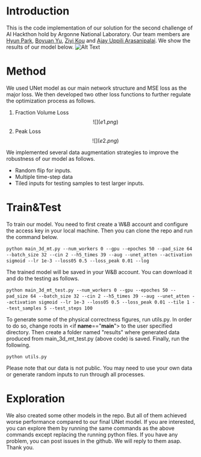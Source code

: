 # Introduction
This is the code implementation of our solution for the second challenge of AI Hackthon hold by Argonne National Laboratory. Our team members are [Hyun Park](https://www.linkedin.com/in/hyun-park-08196a148/), [Boyuan Yu](https://www.linkedin.com/in/boyuan-yu-92940b196/), [Ziyi Kou](https://ziyikou.me/) and [Ajay Uppili Arasanipalai](https://www.linkedin.com/in/ajayuppili). We show the results of our model below.
![Alt Text](test1.gif)

# Method
We used UNet model as our main network structure and MSE loss as the major loss. We then developed two other loss functions to further regulate the optimization process as follows. 
1. Fraction Volume Loss
$$
![](e1.png)
$$
2. Peak Loss
$$
![](e2.png)
$$

We implemented several data augmentation strategies to improve the robustness of our model as follows.
* Random flip for inputs.
* Multiple time-step data
* Tiled inputs for testing samples to test larger inputs.

# Train&Test
To train our model. You need to first create a W&B account and configure the access key in your local machine. Then you can clone the repo and run the command below.

    python main_3d_mt.py --num_workers 0 --gpu --epoches 50 --pad_size 64 --batch_size 32 --cin 2 --h5_times 39 --aug --unet_atten --activation sigmoid --lr 1e-3 --loss05 0.5 --loss_peak 0.01 --log
The trained model will be saved in your W&B account. You can download it and do the testing as follows.

    python main_3d_mt_test.py --num_workers 0 --gpu --epoches 50 --pad_size 64 --batch_size 32 --cin 2 --h5_times 39 --aug --unet_atten --activation sigmoid --lr 1e-3 --loss05 0.5 --loss_peak 0.01 --tile 1 --test_samples 5 --test_steps 100
To generate some of the physical correctness figures, run utils.py. In order to do so, change roots in <if **name**=="**main**"> to the user specified directory. Then create a folder named "results" where generated data produced from main_3d_mt_test.py (above code) is saved. Finally, run the following.

    python utils.py  
Please note that our data is not public. You may need to use your own data or generate random inputs to run through all processes.
# Exploration
We also created some other models in the repo. But all of them achieved worse performance compared to our final UNet model. If you are interested, you can explore them by running the same commands as the above commands except replacing the running python files. If you have any problem, you can post issues in the github. We will reply to them asap. Thank you.